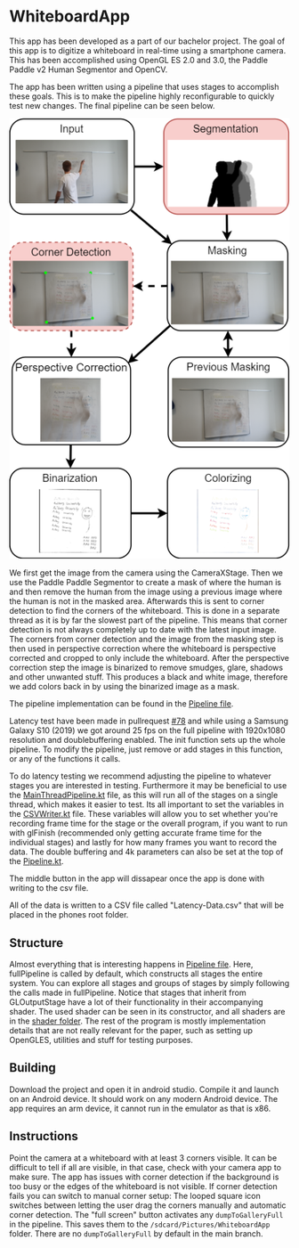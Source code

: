 # WhiteboardApp


This app has been developed as a part of our bachelor project.
The goal of this app is to digitize a whiteboard in real-time using a smartphone camera.
This has been accomplished using OpenGL ES 2.0 and 3.0, the Paddle Paddle v2 Human Segmentor and OpenCV.

The app has been written using a pipeline that uses stages to accomplish these goals.
This is to make the pipeline highly reconfigurable to quickly test new changes.
The final pipeline can be seen below.

![The final pipeline](https://github.com/cs-23-sw-6-21/WhiteboardApp/blob/main/images/pipeline.png?raw=true)

We first get the image from the camera using the CameraXStage.
Then we use the Paddle Paddle Segmentor to create a mask of where the human is and then remove the human from the image using a previous image where the human is not in the masked area.
Afterwards this is sent to corner detection to find the corners of the whiteboard.
This is done in a separate thread as it is by far the slowest part of the pipeline.
This means that corner detection is not always completely up to date with the latest input image.
The corners from corner detection and the image from the masking step is then used in perspective correction where the whiteboard is perspective corrected and cropped to only include the whiteboard.
After the perspective correction step the image is binarized to remove smudges, glare, shadows and other unwanted stuff.
This produces a black and white image, therefore we add colors back in by using the binarized image as a mask.

The pipeline implementation can be found in the [Pipeline file](https://github.com/cs-23-sw-6-21/WhiteboardApp/blob/main/app/src/main/java/dk/scuffed/whiteboardapp/pipeline/Pipeline.kt). 


Latency test have been made in pullrequest [#78](https://github.com/cs-23-sw-6-21/WhiteboardApp/pull/78) and while using a Samsung Galaxy S10 (2019) we got around 25 fps on the full pipeline with 1920x1080 resolution and doublebuffering enabled. 
The init function sets up the whole pipeline. To modify the pipeline, just remove or add stages in this function, or any of the functions it calls. 


To do latency testing we recommend adjusting the pipeline to whatever stages you are interested in testing. Furthermore it may be beneficial to use the [MainThreadPipeline.kt](https://github.com/cs-23-sw-6-21/WhiteboardApp/blob/csv-timing-output/app/src/main/java/dk/scuffed/whiteboardapp/pipeline/stage_combinations/MainThreadPipeLine.kt) file, as this will run all of the stages on a single thread, which makes it easier to test.
Its all important to set the variables in the [CSVWriter.kt](https://github.com/cs-23-sw-6-21/WhiteboardApp/blob/csv-timing-output/app/src/main/java/dk/scuffed/whiteboardapp/pipeline/CSVWriter.kt) file.
These variables will allow you to set whether you're recording frame time for the stage or the overall program, if you want to run with glFinish (recommended only getting accurate frame time for the individual stages) and lastly for how many frames you want to record the data.
The double buffering and 4k parameters can also be set at the top of the [Pipeline.kt](https://github.com/cs-23-sw-6-21/WhiteboardApp/blob/csv-timing-output/app/src/main/java/dk/scuffed/whiteboardapp/pipeline/Pipeline.kt).

The middle button in the app will dissapear once the app is done with writing to the csv file.

All of the data is written to a CSV file called "Latency-Data.csv" that will be placed in the phones root folder.

## Structure
Almost everything that is interesting happens in [Pipeline file](https://github.com/cs-23-sw-6-21/WhiteboardApp/blob/main/app/src/main/java/dk/scuffed/whiteboardapp/pipeline/Pipeline.kt).
Here, fullPipeline is called by default, which constructs all stages the entire system.
You can explore all stages and groups of stages by simply following the calls made in fullPipeline.
Notice that stages that inherit from GLOutputStage have a lot of their functionality in their accompanying shader.
The used shader can be seen in its constructor, and all shaders are in the [shader folder](https://github.com/cs-23-sw-6-21/WhiteboardApp/blob/main/app/src/main/res/raw).
The rest of the program is mostly implementation details that are not really relevant for the paper, such as setting up OpenGLES, utilities and stuff for testing purposes.

## Building

Download the project and open it in android studio.
Compile it and launch on an Android device. It should work on any modern Android device.
The app requires an arm device, it cannot run in the emulator as that is x86.


## Instructions

Point the camera at a whiteboard with at least 3 corners visible. It can be difficult to tell if all are visible, in that case, check with your camera app to make sure.
The app has issues with corner detection if the background is too busy or the edges of the whiteboard is not visible.
If corner detection fails you can switch to manual corner setup:
The looped square icon switches between letting the user drag the corners manually and automatic corner detection.
The "full screen" button activates any `dumpToGalleryFull` in the pipeline. This saves them to the `/sdcard/Pictures/WhiteboardApp` folder.
There are no `dumpToGalleryFull` by default in the main branch.

